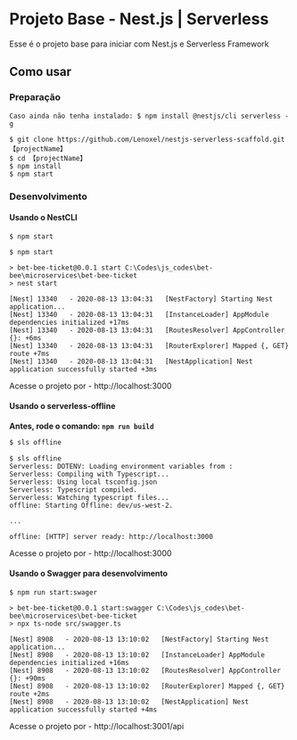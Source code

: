 # Projeto Base - Nest.js | Serverless
Esse é o projeto base para iniciar com Nest.js e Serverless Framework

## Como usar
### Preparação

```
Caso ainda não tenha instalado: $ npm install @nestjs/cli serverless -g

$ git clone https://github.com/Lenoxel/nestjs-serverless-scaffold.git 【projectName】
$ cd 【projectName】
$ npm install
$ npm start
```

### Desenvolvimento
#### Usando o NestCLI

```
$ npm start
```

```
$ npm start

> bet-bee-ticket@0.0.1 start C:\Codes\js_codes\bet-bee\microservices\bet-bee-ticket
> nest start

[Nest] 13340   - 2020-08-13 13:04:31   [NestFactory] Starting Nest application...
[Nest] 13340   - 2020-08-13 13:04:31   [InstanceLoader] AppModule dependencies initialized +17ms
[Nest] 13340   - 2020-08-13 13:04:31   [RoutesResolver] AppController {}: +6ms
[Nest] 13340   - 2020-08-13 13:04:31   [RouterExplorer] Mapped {, GET} route +7ms
[Nest] 13340   - 2020-08-13 13:04:31   [NestApplication] Nest application successfully started +3ms
```

Acesse o projeto por - http://localhost:3000

#### Usando o serverless-offline
__Antes, rode o comando: `npm run build`__

```bash
$ sls offline
```

```
$ sls offline
Serverless: DOTENV: Loading environment variables from :
Serverless: Compiling with Typescript...
Serverless: Using local tsconfig.json
Serverless: Typescript compiled.
Serverless: Watching typescript files...
offline: Starting Offline: dev/us-west-2.

...

offline: [HTTP] server ready: http://localhost:3000
```

Acesse o projeto por - http://localhost:3000

#### Usando o Swagger para desenvolvimento

```
$ npm run start:swager
```

```
> bet-bee-ticket@0.0.1 start:swagger C:\Codes\js_codes\bet-bee\microservices\bet-bee-ticket
> npx ts-node src/swagger.ts

[Nest] 8908   - 2020-08-13 13:10:02   [NestFactory] Starting Nest application...
[Nest] 8908   - 2020-08-13 13:10:02   [InstanceLoader] AppModule dependencies initialized +16ms
[Nest] 8908   - 2020-08-13 13:10:02   [RoutesResolver] AppController {}: +90ms
[Nest] 8908   - 2020-08-13 13:10:02   [RouterExplorer] Mapped {, GET} route +2ms
[Nest] 8908   - 2020-08-13 13:10:02   [NestApplication] Nest application successfully started +4ms
```

Acesse o projeto por - http://localhost:3001/api
